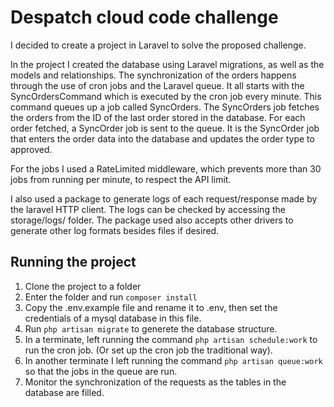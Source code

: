 # Despatch cloud code challenge

I decided to create a project in Laravel to solve the proposed challenge.

In the project I created the database using Laravel migrations, as well as the models and relationships.
The synchronization of the orders happens through the use of cron jobs and the Laravel queue. It all starts with the SyncOrdersCommand which is executed by the cron job every minute. This command queues up a job called SyncOrders.
The SyncOrders job fetches the orders from the ID of the last order stored in the database. For each order fetched, a SyncOrder job is sent to the queue. It is the SyncOrder job that enters the order data into the database and updates the order type to approved.

For the jobs I used a RateLimited middleware, which prevents more than 30 jobs from running per minute, to respect the API limit.

I also used a package to generate logs of each request/response made by the laravel HTTP client. The logs can be checked by accessing the storage/logs/ folder. The package used also accepts other drivers to generate other log formats besides files if desired.


## Running the project

1. Clone the project to a folder
2. Enter the folder and run ``composer install``
3. Copy the .env.example file and rename it to .env, then set the credentials of a mysql database in this file.
4. Run ```php artisan migrate``` to generete the database structure.
5. In a terminate, left running the command ```php artisan schedule:work``` to run the cron job. (Or set up the cron job the traditional way).
6. In another terminate I left running the command ```php artisan queue:work``` so that the jobs in the queue are run.
7. Monitor the synchronization of the requests as the tables in the database are filled.
